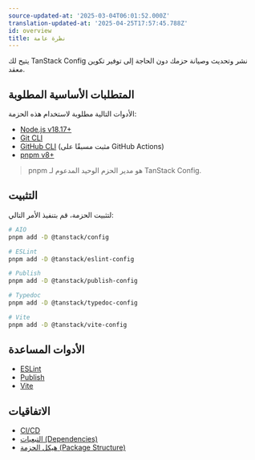 ```yaml
---
source-updated-at: '2025-03-04T06:01:52.000Z'
translation-updated-at: '2025-04-25T17:57:45.788Z'
id: overview
title: نظرة عامة
---
```

يتيح لك TanStack Config نشر وتحديث وصيانة حزمك دون الحاجة إلى توفير تكوين معقد.

## المتطلبات الأساسية المطلوبة

الأدوات التالية مطلوبة لاستخدام هذه الحزمة:

- [Node.js v18.17+](https://nodejs.org/en/download/current/)
- [Git CLI](https://git-scm.com/downloads)
- [GitHub CLI](https://cli.github.com/) (مثبت مسبقًا على GitHub Actions)
- [pnpm v8+](https://pnpm.io/)

> pnpm هو مدير الحزم الوحيد المدعوم لـ TanStack Config.

## التثبيت

لتثبيت الحزمة، قم بتنفيذ الأمر التالي:

```bash
# AIO
pnpm add -D @tanstack/config

# ESLint
pnpm add -D @tanstack/eslint-config

# Publish
pnpm add -D @tanstack/publish-config

# Typedoc
pnpm add -D @tanstack/typedoc-config

# Vite
pnpm add -D @tanstack/vite-config
```

## الأدوات المساعدة

- [ESLint](./eslint.md)
- [Publish](./publish.md)
- [Vite](./vite.md)

## الاتفاقيات

- [CI/CD](./ci-cd.md)
- [التبعيات (Dependencies)](./dependencies.md)
- [هيكل الحزمة (Package Structure)](./package-structure.md)
